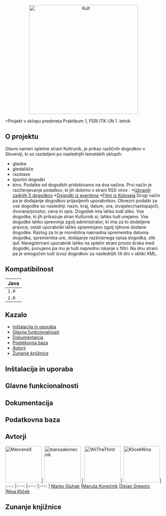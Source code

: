 <p align="center"><img src="http://torekobpetih.si/web/wp-content/uploads/2016/04/kulturnik-logo-1144x762.jpg" alt="Kult" title="Kulturnik" height="350"/></p>
>Projekt v sklopu predmeta Praktikum 1, FERI ITK UN 1. letnik






## O projektu
Glavni namen spletne strani Kultrunik, je prikaz različnih dogodkov v Sloveniji, ki so razdeljeni po
naslednjih tematskih sklopih:
* glasba
* gledališče
* razstave
* športni dogodki
* kino.
Podatke od dogodkih pridobivamo na dva načina. Prvi način je razčlenjevanje podatkov, ki jih dobimo s strani RSS virov :
*[Izbranih zadnjih 5 dogodkov](https://www.napovednik.com/spoznajte/izbordogodkov.php)
*[Dogodki iz evenitma](http://www.eventim.si/si/rss/)
*[Filmi iz Koloseja](https://www.kolosej.si/spored/xml/2.0/)
Drugi način pa je dodajanje dogodkov prijavljenih uporabnikov. Obvezni podatki za vse dogodke so naslednji:
naziv, kraj, datum, ura, izvajalec/nastopajoči, dvorana/prostor, cena in opis. Dogodek ima lahko tudi sliko.
Vse dogodke, ki jih prikazuje stran Kulturnik.si, lahko tudi urejamo. Vse dogodke lahko spreminja zgolj administrator, ki ima za to dodeljene pravice, ostali uporabniki lahko spreminjano zgolj njihove dodane dogodke. Razlog za to je morebitna naknadna
sprememba datuma dogodka, sprememba ure, dodajanje razširjenega opisa dogodka, slik ipd.
Neregistrirani uporabnik lahko na spletni strani prosto brska med dogodki, ponujeno pa mu je tudi
napredno iskanje s filtri. Na dnu strani pa je omogočen tudi izvoz dogodkov za
naslednjih 14 dni v obliki XML. 








## Kompatibilnost

|       Java        | 
| ----------------- |
| `1.0`             | 
| `2.0`             | 




## Kazalo 
* [Inštalacija in uporaba](#Inštalacija-in-uporaba)
* [Glavne funkcionalnosti](#Glavne-funkcionalnosti)
* [Dokumentaicja](#Dokumentacija)
* [Podatkovna baza](#Podatkovna-baza)
* [Avtorji](#Avtorji)
* [Zunanje knjižnice](#Zunanje-knjižnice)

## Inštalacija in uporaba







## Glavne funkcionalnosti







## Dokumentacija







## Podatkovna baza







## Avtorji
[<img alt="MerceneX" src="https://avatars2.githubusercontent.com/u/36963174?s=460&v=4" width="117">](https://github.com/MerceneX)|
[<img alt="marusakonecnik" src="https://avatars0.githubusercontent.com/u/33929107?s=460&v=4" width="117">](https://github.com/marusakonecnik) |
[<img alt="WiiTheThird" src="https://avatars3.githubusercontent.com/u/39158619?s=460&v=4" width="117">](https://github.com/WiiTheThird)|
[<img alt="KlicekNina" src="https://avatars0.githubusercontent.com/u/33865914?s=460&v=4" width="117">](https://github.com/KlicekNina)|
:---: |:---: |:---: |:---: |
[Marko Gluhak](https://github.com/MerceneX) |[Maruša Konečnik](https://github.com/marusakonecnik) |[Dejan Gregorc](https://github.com/WiiTheThird) |[Nina Kliček](https://github.com/KlicekNina) 






## Zunanje knjižnice



